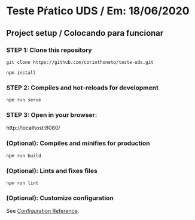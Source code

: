 # Teste Pŕatico UDS / Em: 18/06/2020

## Project setup / Colocando para funcionar

### STEP 1: Clone this repository
```
git clone https://github.com/corinthoneto/teste-uds.git

npm install
```

### STEP 2: Compiles and hot-reloads for development
```
npm run serve
```

### STEP 3: Open in your browser:
http://localhost:8080/

### (Optional): Compiles and minifies for production
```
npm run build
```

### (Optional): Lints and fixes files
```
npm run lint
```

### (Optional): Customize configuration
See [Configuration Reference](https://cli.vuejs.org/config/).
